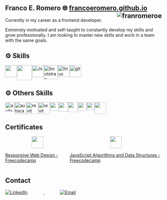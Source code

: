 

 <h2>Franco E. Romero 🌐
 <a href="https://francoeromero.github.io" target="_blank">francoeromero.github.io</a>
 <img align="right" src="https://komarev.com/ghpvc/?username=franromeroe&label=Views&color=080707&style=flat-square" alt="franromeroe" />  </h2>

 
Currently in my career as a frontend developer.<br> 

Extremely motivated and self-taught to constantly develop my skills and grow professionally. I am looking to master new skills and work in a team with the same goals.<br>

<!-- I have a [YouTube channel](https://www.youtube.com/channel/UCj8VgHtcox46beRA0DcoPDA/) (in Spanish)  -->

## ⚙ Skills 

<div style="display: flex;">
  <a href="#" style="cursor: pointer;">
     <img src="https://cdn-icons-png.flaticon.com/512/732/732212.png" alt="" width="38"> 
  </a>
 
  <a href="#" style="cursor: pointer;">
     <img src="https://cdn.freebiesupply.com/logos/large/2x/css3-logo-png-transparent.png" alt="" width="48"> 
  </a>
 
  <a href="#" style="cursor: pointer;">
     <img src="https://logodownload.org/wp-content/uploads/2022/04/javascript-logo-1.png" alt="Js" width="38"> 
  </a>
  <a href="#" style="cursor: pointer;">
     <img src="https://upload.wikimedia.org/wikipedia/commons/thumb/b/b2/Bootstrap_logo.svg/1280px-Bootstrap_logo.svg.png" alt="bootstrap" width="45"> 
  </a>
 
 
  <a href="#" style="cursor: pointer;">
     <img src="https://1000logos.net/wp-content/uploads/2017/03/LINUX-LOGO.png" alt="linux" width="38"> 
  </a>
 
  <a href="#" style="cursor: pointer;">
     <img src="https://git-scm.com/images/logos/downloads/Git-Icon-1788C.png" alt="git" width="38"> 
  </a>
 
 
 
</div>




## ⚙ Others Skills

<div style="display: flex;">
   <a href="#" style="cursor: pointer;">
<img src="https://seeklogo.com/images/A/adobe-photoshop-logo-95022D9B64-seeklogo.com.png" alt="autocad" width="30"> 
  </a>
  
 <a href="#" style="cursor: pointer;">
<img src="https://logos-world.net/wp-content/uploads/2020/12/Autocad-Logo.png" alt="autocad" width="38"> 
  </a>
 <a href="#" style="cursor: pointer;">
<img src="https://mashyo.com/wp-content/uploads/2022/04/make-things-transparent-in-revit.png"  alt="revit" width="38"> 
  </a>
 <a href="#" style="cursor: pointer;">
 <img src="https://e7.pngegg.com/pngimages/993/910/png-clipart-autodesk-3ds-max-3ds-physx-3d-computer-graphics-others-miscellaneous-angle.png" alt="revit" width="38"> 
  </a>
 <a href="#" style="cursor: pointer;">
 <img src="https://upload.wikimedia.org/wikipedia/commons/9/9c/SketchUp-Logo.png" alt="" width="28"> 
  </a>
 <a href="#" style="cursor: pointer;">
 <img src="https://upload.wikimedia.org/wikipedia/commons/thumb/0/0c/Blender_logo_no_text.svg/2503px-Blender_logo_no_text.svg.png" alt="" width="30">  
  </a>
 <a href="#" style="cursor: pointer;">
 <img src="https://download.logo.wine/logo/Adobe_Premiere_Pro/Adobe_Premiere_Pro-Logo.wine.png" alt="" height="32"> 
  </a>
 <a href="#" style="cursor: pointer;">
 <img src="https://upload.wikimedia.org/wikipedia/commons/thumb/c/cb/Adobe_After_Effects_CC_icon.svg/2101px-Adobe_After_Effects_CC_icon.svg.png" alt="" width="28"> 
  </a>
 <a href="#" style="cursor: pointer;">
 <img src="https://seeklogo.com/images/L/lumion-3d-logo-948AF388BD-seeklogo.com.png" alt="" width="25">
  </a>
 <a href="#" style="cursor: pointer;">
 <img src="https://cdn2.unrealengine.com/ue-logo-stacked-unreal-engine-w-677x545-fac11de0943f.png" alt="" width="38"> 
  </a>
 
</div>

## Certificates
<div style="display: flex;">
 
<a style="display: flex; justify-content: center; align-items: center; flex-direction: column;" href="https://www.freecodecamp.org/certification/franromero/responsive-web-design" target="_blank" style="margin-right: 50px;">
  <img src="https://cdn.pixabay.com/photo/2022/01/03/19/03/certificate-6913406_960_720.png" width="38"> <p>Responsive Web Design - Freecodecamp</p>
</a> 
 
 <a style="display: flex; justify-content: center; align-items: center; flex-direction: column;" href="https://www.freecodecamp.org/certification/franromero/javascript-algorithms-and-data-structures" target="_blank" style="margin-right: 50px;">
  <img src="https://cdn.pixabay.com/photo/2022/01/03/19/03/certificate-6913406_960_720.png" width="38"> <p>JavaScript Algorithms and Data Structures -Freecodecamp</p>
</a> 
 
 </div>

## Contact

 <p > 
<a href="https://www.linkedin.com/in/franco-ezequiel-romero-38ab541a3/" target="_blank" style="margin-right: 50px;">
  <img alt="LinkedIn" src="https://img.shields.io/badge/LinkedIn-@francoezequielromero-blue?style=flat&logo=linkedin" style="margin-right: 50px;"> 
</a>
<a href="mailto:franromeroeze@gmail.com" style="margin-right: 50px;">
  <img alt="Email" src="https://img.shields.io/badge/Email-francoeromero.m@gmail.com-blue?style=flat&logo=gmail" style="margin-right: 50px;">
</a>
 </p>










